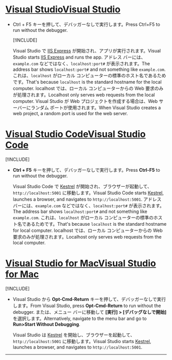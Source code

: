 # <a name="visual-studio"></a>[<span data-ttu-id="deaf2-101">Visual Studio</span><span class="sxs-lookup"><span data-stu-id="deaf2-101">Visual Studio</span></span>](#tab/visual-studio)

* <span data-ttu-id="deaf2-102">Ctrl + F5 キーを押して、デバッガーなしで実行します。</span><span class="sxs-lookup"><span data-stu-id="deaf2-102">Press Ctrl+F5 to run without the debugger.</span></span>

  [!INCLUDE[](~/includes/trustCertVS.md)]

  <span data-ttu-id="deaf2-103">Visual Studio で [IIS Express](/iis/extensions/introduction-to-iis-express/iis-express-overview) が開始され、アプリが実行されます。</span><span class="sxs-lookup"><span data-stu-id="deaf2-103">Visual Studio starts [IIS Express](/iis/extensions/introduction-to-iis-express/iis-express-overview) and runs the app.</span></span> <span data-ttu-id="deaf2-104">アドレス バーには、`example.com` などではなく、`localhost:port#` が表示されます。</span><span class="sxs-lookup"><span data-stu-id="deaf2-104">The address bar shows `localhost:port#` and not something like `example.com`.</span></span> <span data-ttu-id="deaf2-105">これは、`localhost` がローカル コンピューターの標準のホスト名であるためです。</span><span class="sxs-lookup"><span data-stu-id="deaf2-105">That's because `localhost` is the standard hostname for the local computer.</span></span> <span data-ttu-id="deaf2-106">localhost では、ローカル コンピューターからの Web 要求のみが処理されます。</span><span class="sxs-lookup"><span data-stu-id="deaf2-106">Localhost only serves web requests from the local computer.</span></span> <span data-ttu-id="deaf2-107">Visual Studio が Web プロジェクトを作成する場合は、Web サーバーにランダム ポートが使用されます。</span><span class="sxs-lookup"><span data-stu-id="deaf2-107">When Visual Studio creates a web project, a random port is used for the web server.</span></span>
 
# <a name="visual-studio-code"></a>[<span data-ttu-id="deaf2-108">Visual Studio Code</span><span class="sxs-lookup"><span data-stu-id="deaf2-108">Visual Studio Code</span></span>](#tab/visual-studio-code)

  [!INCLUDE[](~/includes/trustCertVSC.md)]

* <span data-ttu-id="deaf2-109">**Ctrl + F5** キーを押して、デバッガーなしで実行します。</span><span class="sxs-lookup"><span data-stu-id="deaf2-109">Press **Ctrl-F5** to run without the debugger.</span></span>

  <span data-ttu-id="deaf2-110">Visual Studio Code で [Kestrel](xref:fundamentals/servers/kestrel) が開始され、ブラウザーが起動して、`http://localhost:5001` に移動します。</span><span class="sxs-lookup"><span data-stu-id="deaf2-110">Visual Studio Code starts [Kestrel](xref:fundamentals/servers/kestrel), launches a browser, and navigates to `http://localhost:5001`.</span></span> <span data-ttu-id="deaf2-111">アドレス バーには、`example.com` などではなく、`localhost:port#` が表示されます。</span><span class="sxs-lookup"><span data-stu-id="deaf2-111">The address bar shows `localhost:port#` and not something like `example.com`.</span></span> <span data-ttu-id="deaf2-112">これは、`localhost` がローカル コンピューターの標準のホスト名であるためです。</span><span class="sxs-lookup"><span data-stu-id="deaf2-112">That's because `localhost` is the standard hostname for  local computer.</span></span> <span data-ttu-id="deaf2-113">localhost では、ローカル コンピューターからの Web 要求のみが処理されます。</span><span class="sxs-lookup"><span data-stu-id="deaf2-113">Localhost only serves web requests from the local computer.</span></span>

  
# <a name="visual-studio-for-mac"></a>[<span data-ttu-id="deaf2-114">Visual Studio for Mac</span><span class="sxs-lookup"><span data-stu-id="deaf2-114">Visual Studio for Mac</span></span>](#tab/visual-studio-mac)

  [!INCLUDE[](~/includes/trustCertMac.md)]

* <span data-ttu-id="deaf2-115">Visual Studio から **Opt-Cmd-Return** キーを押して、デバッガーなしで実行します。</span><span class="sxs-lookup"><span data-stu-id="deaf2-115">From Visual Studio, press **Opt-Cmd-Return** to run without the debugger.</span></span> <span data-ttu-id="deaf2-116">または、メニュー バーに移動して **[実行] > [デバッグなしで開始]** を選択します。</span><span class="sxs-lookup"><span data-stu-id="deaf2-116">Alternatively, navigate to the menu bar and go to **Run>Start Without Debugging**.</span></span>

  <span data-ttu-id="deaf2-117">Visual Studio は [Kestrel](xref:fundamentals/servers/kestrel) を開始し、ブラウザーを起動して、`http://localhost:5001` に移動します。</span><span class="sxs-lookup"><span data-stu-id="deaf2-117">Visual Studio starts [Kestrel](xref:fundamentals/servers/kestrel), launches a browser, and navigates to `http://localhost:5001`.</span></span>

<!-- End of VS tabs -->

---